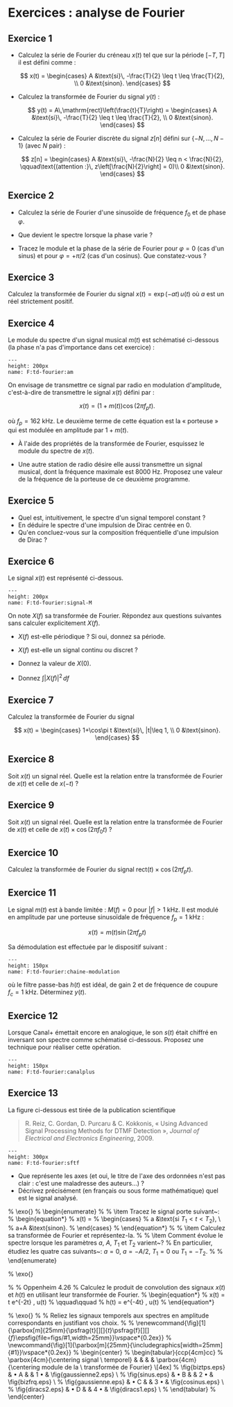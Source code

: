 # Exercices : analyse de Fourier


## Exercice 1

<!-- Cet exo permet de comparer les différentes transformations de Fourier, mais également de distinguer variable de fréquence, variable de temps, période et fréquence. -->

* Calculez la série de Fourier du créneau $x(t)$ tel que sur la période $[-T,\,T]$ il est défini comme :
  
  $$
    x(t) =
    \begin{cases}
      A   &\text{si}\, -\frac{T}{2} \leq t \leq \frac{T}{2}, \\
      0   &\text{sinon}.
    \end{cases}
  $$

* Calculez la transformée de Fourier du signal $y(t)$ :
  
  $$
    y(t) = A\,\mathrm{rect}\left(\frac{t}{T}\right) =
    \begin{cases}
      A   &\text{si}\, -\frac{T}{2} \leq t \leq \frac{T}{2}, \\
      0   &\text{sinon}.
    \end{cases}
  $$

* Calculez la série de Fourier discrète du signal $z[n]$ défini sur $\{-N,\dots,\,N-1\}$ (avec $N$ pair) :
  
  $$
  z[n] =
    \begin{cases}
      A   &\text{si}\, -\frac{N}{2} \leq n < \frac{N}{2}, \qquad\text{(attention :}\, z\left[\frac{N}{2}\right] = 0)\\
      0   &\text{sinon}.
    \end{cases}
  $$
  

## Exercice 2

* Calculez la série de Fourier d'une sinusoïde de fréquence $f_0$ et de phase $\varphi$.

* Que devient le spectre lorsque la phase varie ?

* Tracez le module et la phase de la série de Fourier pour $\varphi=0$ (cas d'un sinus) et pour $\varphi=+\pi/2$ (cas d'un cosinus).
  Que constatez-vous ?
  <!-- Même module, phase différente. -->
  

## Exercice 3
<!-- Source : cours de C. Doignon -->
<!-- X(f) = 1/(a+j2\pi f) -->

Calculez la transformée de Fourier du signal $x(t) = \exp(-at)\,u(t)$ où $a$ est un réel strictement positif.


## Exercice 4

Le module du spectre d'un signal musical $m(t)$ est schématisé ci-dessous (la phase n'a pas d'importance dans cet exercice) :

```{figure} fourier-am.svg
---
height: 200px
name: F:td-fourier:am
```

On envisage de transmettre ce signal par radio en modulation d'amplitude, c'est-à-dire de transmettre le signal $x(t)$ défini par :

$$
  x(t) = \left(1 + m(t)\right) \cos(2\pi f_p t).
$$

où $f_p = 162$ kHz. <!-- Fréquence AM de France Inter -->
Le deuxième terme de cette équation est la «&nbsp;porteuse&nbsp;» qui est modulée en amplitude par $1+m(t)$.

* À l'aide des propriétés de la transformée de Fourier, esquissez le module du spectre de $x(t)$.

* Une autre station de radio désire elle aussi transmettre un signal musical, dont la fréquence maximale est 8000 Hz.
  Proposez une valeur de la fréquence de la porteuse de ce deuxième programme.
  

## Exercice 5

* Quel est, intuitivement, le spectre d'un signal temporel constant ? <!-- un dirac en 0 car pas de sinusoide -->
* En déduire le spectre d'une impulsion de Dirac centrée en 0. <!-- dualité : c'est une constante -->
* Qu'en concluez-vous sur la composition fréquentielle d'une impulsion de Dirac ? <!-- contient toutes les fréquences en quantité égale -->


## Exercice 6
<!-- Inspiré de Oppenheim 4.25 -->

Le signal $x(t)$ est représenté ci-dessous.

```{figure} signal-M.svg
---
height: 200px
name: F:td-fourier:signal-M
```

On note $X(f)$ sa transformée de Fourier.
Répondez aux questions suivantes sans calculer explicitement $X(f)$.

* $X(f)$ est-elle périodique ? Si oui, donnez sa période.

* $X(f)$ est-elle un signal continu ou discret ?

* Donnez la valeur de $X(0)$.

* Donnez $\int|X(f)|^2\,df$


## Exercice 7
<!-- Source : Oppenheim 4.21 -->

Calculez la transformée de Fourier du signal

$$
  x(t) =
  \begin{cases}
    1+\cos\pi t &\text{si}\, |t|\leq 1, \\
    0           &\text{sinon}.
  \end{cases}
$$


## Exercice 8
<!-- Source : Duvaut exercice 1.1.1 -->

Soit $x(t)$ un signal réel. Quelle est la relation entre la transformée de Fourier de $x(t)$ et celle de $x(-t)$ ?


## Exercice 9
<!-- Source : Duvaut exercice 1.1.2 -->

Soit $x(t)$ un signal réel. Quelle est la relation entre la transformée de Fourier de $x(t)$ et celle de $x(t)\times\cos(2\pi f_0 t)$ ?


## Exercice 10

Calculez la transformée de Fourier du signal $\mathrm{rect}(t)\times\cos(2\pi f_p t)$.


## Exercice 11
<!-- Source : Oppenheim exo 8.3 -->

Le signal $m(t)$ est à bande limitée : $M(f)=0$ pour $|f|>1$ kHz.
Il est modulé en amplitude par une porteuse sinusoïdale de fréquence $f_p=1$ kHz :

$$
x(t) = m(t) \sin(2\pi f_p t)
$$

Sa démodulation est effectuée par le dispositif suivant :

```{figure} chaine-modulation.png
---
height: 150px
name: F:td-fourier:chaine-modulation
```

où le filtre passe-bas $h(t)$ est idéal, de gain 2 et de fréquence de coupure $f_c=1$ kHz.
Déterminez $y(t)$.


## Exercice 12
<!-- Source : Ventre exo 2.1 -->

Lorsque Canal+ émettait encore en analogique, le son $s(t)$ était chiffré en inversant son spectre comme schématisé ci-dessous.
Proposez une technique pour réaliser cette opération.

```{figure} canalplus.png
---
height: 150px
name: F:td-fourier:canalplus
```


## Exercice 13

La figure ci-dessous est tirée de la publication scientifique
> R. Reiz, C. Gordan, D. Purcaru & C. Kokkonis, « Using Advanced Signal Processing Methods for DTMF Detection »,
> _Journal of Electrical and Electronics Engineering_, 2009.

```{figure} sftf.png
---
height: 300px
name: F:td-fourier:sftf
```

* Que représente les axes (et oui, le titre de l'axe des ordonnées n'est pas clair :
  c'est une maladresse des auteurs...) ?
* Décrivez précisément (en français ou sous forme mathématique) quel est le signal analysé.

% \exo{}
% \begin{enumerate}
%
%   \item Tracez le signal porte suivant~:
%   \begin{equation*}
%     x(t) =
%     \begin{cases}
%       a     &\text{si $T_1<t<T_2$}, \\
%       a+A   &\text{sinon}.
%     \end{cases}
%   \end{equation*}
%
%   \item Calculez sa transformée de Fourier et représentez-la.
%
%   \item Comment évolue le spectre lorsque les paramètres $a$, $A$, $T_1$ et $T_2$ varient~?
%   En particulier, étudiez les quatre cas suivants~: $a=0$, $a=-A/2$, $T_1=0$ ou $T_1=-T_2$.
%
% \end{enumerate}

% \exo{}

% % Oppenheim 4.26
% Calculez le produit de convolution des signaux $x(t)$ et $h(t)$ en utilisant leur transformée de Fourier.
% \begin{equation*}
%   x(t) = t e^{-2t} \, u(t)
%   \qquad\qquad
%   h(t) = e^{-4t} \, u(t)
% \end{equation*}

% \exo{}
%
% Reliez les signaux temporels aux spectres en amplitude correspondants en justifiant vos choix.
% %   \renewcommand{\fig}[1]{\parbox[m]{25mm}{\psfrag{t}[][]{$t$}\psfrag{f}[][]{$f$}\epsfig{file=figs/#1,width=25mm}}\vspace*{0.2ex}}
% \newcommand{\fig}[1]{\parbox[m]{25mm}{\includegraphics[width=25mm]{#1}}\vspace*{0.2ex}}
% \begin{center}
% \begin{tabular}{ccp{4cm}cc}
%   \parbox{4cm}{\centering signal \\ temporel} & & & & \parbox{4cm}{\centering module de la \\ transformée de Fourier} \\[4ex]
%   \fig{biztps.eps}      & $\bullet$ A &     & 1 $\bullet$ & \fig{gaussienne2.eps} \\
%   \fig{sinus.eps}       & $\bullet$ B &     & 2 $\bullet$ & \fig{bizfrq.eps}      \\
%   \fig{gaussienne.eps}  & $\bullet$ C &     & 3 $\bullet$ & \fig{cosinus.eps}     \\
%   \fig{diracs2.eps}     & $\bullet$ D &     & 4 $\bullet$ & \fig{diracs1.eps}     \\
% \end{tabular}
% \end{center}